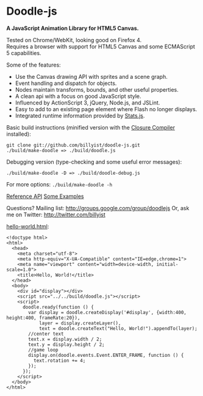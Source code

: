 # Doodle-js
__A JavaScript Animation Library for HTML5 Canvas.__

Tested on Chrome/WebKit, looking good on Firefox 4.  
Requires a browser with support for HTML5 Canvas and some ECMAScript 5 capabilities.

Some of the features:

* Use the Canvas drawing API with sprites and a scene graph.
* Event handling and dispatch for objects.
* Nodes maintain transforms, bounds, and other useful properties.
* A clean api with a focus on good JavaScript style.
* Influenced by ActionScript 3, jQuery, Node.js, and JSLint.
* Easy to add to an existing page element where Flash no longer displays.
* Integrated runtime information provided by [Stats.js](https://github.com/mrdoob/stats.js).

Basic build instructions (minified version with the [Closure Compiler](http://code.google.com/closure/compiler/) installed):

    git clone git://github.com/billyist/doodle-js.git
    ./build/make-doodle => ./build/doodle.js

Debugging version (type-checking and some useful error messages):

    ./build/make-doodle -D => ./build/doodle-debug.js

For more options: `./build/make-doodle -h`

[Reference API](http://lamberta.org/doodle-js/doc/api/) 
[Some Examples](http://lamberta.org/doodle-js/doc/demos/making_things_move/)

Questions?
Mailing list: http://groups.google.com/group/doodlejs 
Or, ask me on Twitter: http://twitter.com/billyist

[hello-world.html](./doc/examples/hello-world.html):

    <!doctype html>
    <html>
      <head>
        <meta charset="utf-8">
        <meta http-equiv="X-UA-Compatible" content="IE=edge,chrome=1">
        <meta name="viewport" content="width=device-width, initial-scale=1.0">
        <title>Hello, World!</title>
      </head>
      <body>
        <div id="display"></div>
        <script src="../../build/doodle.js"></script>
        <script>
          doodle.ready(function () {
            var display = doodle.createDisplay('#display', {width:400, height:400, frameRate:20}),
                layer = display.createLayer(),
                text = doodle.createText("Hello, World!").appendTo(layer);
            //center text
            text.x = display.width / 2;
            text.y = display.height / 2;
            //game loop
            display.on(doodle.events.Event.ENTER_FRAME, function () {
              text.rotation += 4;
            });
          });
        </script>
      </body>
    </html>
